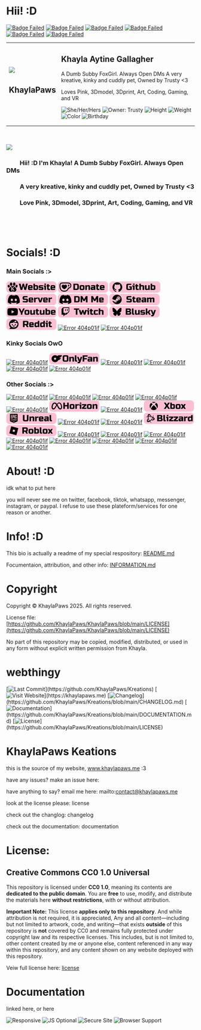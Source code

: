 # Hii! :D
<!-- Info Badges: -->
[![Badge Failed](https://badgen.net/badge/Female/She%2FHer%2FHers/?color=pink)](https://github.com/KhaylaPaws)
[![Badge Failed](https://badgen.net/badge/Owner/Trusty/?color=pink)](https://github.com/KhaylaPaws)
[![Badge Failed](https://badgen.net/badge/163cm/5'4"/?color=pink)](https://github.com/KhaylaPaws)
[![Badge Failed](https://badgen.net/badge/52kg/114lb/?color=pink)](https://github.com/KhaylaPaws)
[![Badge Failed](https://badgen.net/badge/Color/%23FBBED3/?color=pink)](https://github.com/KhaylaPaws)
[![Badge Failed](https://badgen.net/badge/Birthday/Oct%2010%202004/?color=pink)](https://github.com/KhaylaPaws)
<!-- Layout: (Pronouns) | (owner) | (height and weight) | (favorite color) | (Birthday) | (status) -->
<!-- Badges: She/Her/Hers | Public Property | 163cm/5'4" 52kg/114lb | Pink/White | Oct 10 2004 | Bleh -->

<table>
<tr>
  <td>
  <img src="pages/assets/media/MMOS-Stitched-PFP-Right.gif" width="140"><br>
  <h2>KhaylaPaws</h2>
</td>

  <td>

<h2>Khayla Aytine Gallagher</h2>
A Dumb Subby FoxGirl. Always Open DMs  
A very kreative, kinky and cuddly pet, Owned by Trusty <3  
<p>Loves Pink, 3Dmodel, 3Dprint, Art, Coding, Gaming, and VR</p>
  
![She/Her/Hers](https://badgen.net/badge/Female/She%2FHer%2FHers/?color=pink)
![Owner: Trusty](https://badgen.net/badge/Owner/Trusty/?color=pink)
![Height](https://badgen.net/badge/163cm/5'4%22/?color=pink)
![Weight](https://badgen.net/badge/52kg/114lb/?color=pink)
![Color](https://badgen.net/badge/Color/%23FBBED3/?color=pink)
![Birthday](https://badgen.net/badge/Birthday/Oct%2010%202004/?color=pink)
  </td>
</tr>
</table>







<br>
<br>

<!-- Image -->
<img src="./branding/MMOS-Stitched-PFP-Right.gif" align="left" width="240" border-radius="8px">

<br>

<!-- Bios (However many lines fit) -->
### ⠀⠀⠀Hii! :D I'm Khayla! A Dumb Subby FoxGirl. Always Open DMs

### ⠀⠀⠀A very kreative, kinky and cuddly pet, Owned by Trusty <3

### ⠀⠀⠀Love Pink, 3Dmodel, 3Dprint, Art, Coding, Gaming, and VR
<!-- Primary Greeting, 57/60 57/60 -->
<!-- Primary Bio 58/60 115/120 -->
<!-- Secondary bios, 57/60 172/180 -->

<!-- Trait List --> <!-- Submissive/Obedient/KnotPocket/CuddleSlut -->
<!-- Kink List -->

<br>
<br>
<br>

# Socials! :D
### Main Socials :>
[![Error 404p01if](./branding/Socials_website.png?v=5)](https://khaylapaws.me)
[![Error 404p01if](./branding/Socials_donate.png?v=5)](https://ko-fi.com/khaylapaws)
[![Error 404p01if](./branding/Socials_github.png?v=5)](https://github.com/KhaylaPaws)
[![Error 404p01if](./branding/Socials_discordserver.png?v=5)](https://discord.com/invite/RHbhhmF8An)
[![Error 404p01if](./branding/Socials_discordme.png?v=5)](http://discord.com/users/1367264632841961533)
[![Error 404p01if](./branding/Socials_steam.png?v=5)](https://steamcommunity.com/id/khaylapaws)
[![Error 404p01if](./branding/Socials_youtube.png?=v5)](https://www.youtube.com/@KhaylaPaws)
[![Error 404p01if](./branding/Socials_twitch.png?v=5)](https://www.twitch.tv/khaylapaws)
[![Error 404p01if](./branding/Socials_blusky.png?v=5)](https://bsky.app/profile/khaylapaws.me)
[![Error 404p01if](./branding/Socials_reddit.png?v=5)](https://www.reddit.com/user/KhaylaPaws)
[![Error 404p01if](./branding/Socials_gravatar.png)](./404p02lf)
[![Error 404p01if](./branding/Socials_linktree.png)](./404p02lf)

### Kinky Socials OwO
[![Error 404p01if](./branding/Socials_e621.png)](./404p02lf)
[![Error 404p01if](./branding/Socials_onlyfans.png?v=5)](https://onlyfans.com/khaylapaws)
[![Error 404p01if](./branding/Socials_lovense.png)](./404p02lf)
[![Error 404p01if](./branding/Socials_fetlife.png)](./404p02lf)
[![Error 404p01if](./branding/Socials_flist.png)](./404p02lf)
[![Error 404p01if](./branding/Socials_kinklist.png)](./404p02lf)

### Other Socials :>
[![Error 404p01if](./branding/Socials_tumblr.png)](./404p02lf)
[![Error 404p01if](./branding/Socials_beacons.png)](./404p02lf)
[![Error 404p01if](./branding/Socials_linktree.png)](./404p02lf)
[![Error 404p01if](./branding/Socials_linktree.png)](./404p02lf)
[![Error 404p01if](./branding/Socials_patreon.png)](./404p02lf)
[![Error 404p01if](./branding/Socials_horizon.png?v=5)](https://horizon.meta.com/profile/KhaylaPaws)
[![Error 404p01if](./branding/Socials_shopify.png)](./404p02lf)
[![Error 404p01if](./branding/Socials_xbox.png?v=5?v=5)](https://www.xbox.com/play/user/KhaylaPaws)
[![Error 404p01if](./branding/Socials_unreal.png?v=5?v=5)](https://epicgames.com/u/b84cb591504d43bfbc8d909ab30fa0e9)
[![Error 404p01if](./branding/Socials_playstation.png)](./404p02lf)
[![Error 404p01if](./branding/Socials_bungie.png)](./404p02lf)
[![Error 404p01if](./branding/Socials_blizzard.png?v=5?v=5)](https://www.overbuff.com/players/KhaylaPaws-1652)
[![Error 404p01if](./branding/Socials_roblox.png?v=5?v=5)](https://www.roblox.com/users/8496405137/profile)
[![Error 404p01if](./branding/Socials_league.png)](./404p02lf)
[![Error 404p01if](./branding/Socials_riot.png)](./404p02lf)
[![Error 404p01if](./branding/Socials_ebay.png)](./404p02lf)
[![Error 404p01if](./branding/Socials_anime.png)](./404p02lf)
[![Error 404p01if](./branding/Socials_spotify.png)](./404p02lf)
[![Error 404p01if](./branding/Socials_soundcloud.png)](./404p02lf)
[![Error 404p01if](./branding/Socials_autodesk.png)](./404p02lf)
[![Error 404p01if](./branding/Socials_lego.png)](./404p02lf)

<!--
<a href="https://github.com/KhaylaPaws">
  <img src="https://img.shields.io/static/v1?label=&message=GitHub&color=fbbed3&logo=github&logoColor=black&style=flat" style="transform: scale(1.5); transform-origin: top left;">
</a>
-->

# About! :D
idk what to put here

you will never see me on twitter, facebook, tiktok, whatsapp, messenger, instagram, or paypal. I refuse to use these plateform/services for one reason or another.

# Info! :D
This bio is actually a readme of my special respository: [README.md](https://github.com/KhaylaPaws/KhaylaPaws/blob/main/README.md)

Focumentaion, attribution, and other info: [INFORMATION.md](https://github.com/KhaylaPaws/KhaylaPaws/blob/main/INFORMATION.md)

# Copyright

Copyright © KhaylaPaws 2025. All rights reserved.

License file: [https://github.com/KhaylaPaws/KhaylaPaws/blob/main/LICENSE](https://github.com/KhaylaPaws/KhaylaPaws/blob/main/LICENSE)

No part of this repository may be copied, modified, distributed, or used in any form without explicit written permission from Khayla.

# webthingy

[![Last Commit](https://badgen.net/badge/Last%20Commit/Updated/pink?)](https://github.com/KhaylaPaws/Kreations)
[![Visit Website](https://badgen.net/badge/Website/Open/pink?)](https://khaylapaws.me)
[![Changelog](https://badgen.net/badge/Changelog/View/pink?)](https://github.com/KhaylaPaws/Kreations/blob/main/CHANGELOG.md)
[![Documentation](https://badgen.net/badge/Docs/Read/pink?)](https://github.com/KhaylaPaws/Kreations/blob/main/DOCUMENTATION.md)
[![License](https://badgen.net/badge/License/MIT/pink?)](https://github.com/KhaylaPaws/Kreations/blob/main/LICENSE)

# KhaylaPaws Keations
this is the source of my website, www.khaylapaws.me :3

have any issues? make an issue here:

have anything to say? email me here: mailto:contact@khaylapaws.me

look at the license please: license

check out the changlog: changelog

check out the documentation: documentation

# License: 

## Creative Commons CC0 1.0 Universal

This repository is licensed under **CC0 1.0**, meaning its contents are **dedicated to the public domain**.
You are **free** to use, modify, and distribute the materials here **without restrictions**, with or without attribution.

**Important Note:**
This license **applies only to this repository**. And while attribution is not required, it is appreciated, 
Any and all content—including but not limited to artwork, code, and writing—that exists **outside** of this repository is **not** covered by CC0 and remains fully protected under copyright law and its respective licenses.
This includes, but is not limited to, other content created by me or anyone else, content referenced in any way within this repository, and any content shown on any website deployed with this repository.

Veiw full license here: [license](https://github.com/KhaylaPaws/Kreations/blob/main/LICENSE)

# Documentation

linked here, or here

![Responsive](https://badgen.net/badge/Supports/Any%20Device/pink?)
![JS Optional](https://badgen.net/badge/JavaScript/Optional/pink?)
![Secure Site](https://badgen.net/badge/Secure/SSL%20Enabled/pink?)
![Browser Support](https://badgen.net/badge/Supports/All%20Browsers/pink?)

